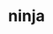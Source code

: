 ---
title: "ninja"
layout: cache
categories: [package, develop-2023-08-13]
meta: {"versions": ["1.11.1"], "compilers": ["apple-clang@=14.0.0", "gcc@=11.1.0", "gcc@=11.3.0", "gcc@=12.1.0", "gcc@=7.3.1", "gcc@=7.5.0", "oneapi@=2023.2.0"], "oss": ["amzn2", "ubuntu18.04", "ubuntu20.04", "ubuntu22.04", "ventura"], "platforms": ["darwin", "linux"], "targets": ["aarch64", "neoverse_n1", "ppc64le", "x86_64", "x86_64_v3"], "stacks": ["aws-isc", "aws-isc-aarch64", "data-vis-sdk", "e4s", "e4s-oneapi", "e4s-power", "gpu-tests", "ml-darwin-aarch64-mps", "ml-linux-x86_64-cpu", "ml-linux-x86_64-cuda", "ml-linux-x86_64-rocm", "radiuss", "root", "tutorial"], "num_specs": 16, "num_specs_by_stack": {"root": 16, "ml-darwin-aarch64-mps": 1, "aws-isc-aarch64": 2, "aws-isc": 1, "radiuss": 2, "e4s-power": 2, "e4s-oneapi": 1, "gpu-tests": 1, "e4s": 3, "data-vis-sdk": 1, "ml-linux-x86_64-rocm": 2, "tutorial": 2, "ml-linux-x86_64-cuda": 2, "ml-linux-x86_64-cpu": 2}}
spec_details: [{"hash": "lsqqwodegeamsyafyyo5dlhsguxl5tdn", "compiler": "apple-clang@=14.0.0", "versions": ["1.11.1"], "os": "ventura", "platform": "darwin", "target": "aarch64", "variants": ["build_system=generic", "+re2c"], "stacks": ["root", "ml-darwin-aarch64-mps"], "size": "-", "tarball": "https://binaries.spack.io/releases/develop-2023-08-13/build_cache/darwin-ventura-aarch64/apple-clang-14.0.0/ninja-1.11.1/darwin-ventura-aarch64-apple-clang-14.0.0-ninja-1.11.1-lsqqwodegeamsyafyyo5dlhsguxl5tdn.spack"}, {"hash": "masqudg47wpwr4c4r2akmzsbgakpxj3q", "compiler": "gcc@=7.3.1", "versions": ["1.11.1"], "os": "amzn2", "platform": "linux", "target": "aarch64", "variants": ["build_system=generic", "+re2c"], "stacks": ["root", "aws-isc-aarch64"], "size": "-", "tarball": "https://binaries.spack.io/releases/develop-2023-08-13/build_cache/linux-amzn2-aarch64/gcc-7.3.1/ninja-1.11.1/linux-amzn2-aarch64-gcc-7.3.1-ninja-1.11.1-masqudg47wpwr4c4r2akmzsbgakpxj3q.spack"}, {"hash": "hjhvb5qqz7s2oqkbadhejgslre56xbtl", "compiler": "gcc@=7.3.1", "versions": ["1.11.1"], "os": "amzn2", "platform": "linux", "target": "neoverse_n1", "variants": ["build_system=generic", "+re2c"], "stacks": ["root", "aws-isc-aarch64"], "size": "-", "tarball": "https://binaries.spack.io/releases/develop-2023-08-13/build_cache/linux-amzn2-neoverse_n1/gcc-7.3.1/ninja-1.11.1/linux-amzn2-neoverse_n1-gcc-7.3.1-ninja-1.11.1-hjhvb5qqz7s2oqkbadhejgslre56xbtl.spack"}, {"hash": "vl2zuuefi2b6mpkwporh7euuemr6v2a3", "compiler": "gcc@=7.3.1", "versions": ["1.11.1"], "os": "amzn2", "platform": "linux", "target": "x86_64_v3", "variants": ["build_system=generic", "+re2c"], "stacks": ["root", "aws-isc"], "size": "-", "tarball": "https://binaries.spack.io/releases/develop-2023-08-13/build_cache/linux-amzn2-x86_64_v3/gcc-7.3.1/ninja-1.11.1/linux-amzn2-x86_64_v3-gcc-7.3.1-ninja-1.11.1-vl2zuuefi2b6mpkwporh7euuemr6v2a3.spack"}, {"hash": "dmp7uubsvmgtkeroo7lj4j7n5fj3sz2z", "compiler": "gcc@=7.5.0", "versions": ["1.11.1"], "os": "ubuntu18.04", "platform": "linux", "target": "x86_64_v3", "variants": ["build_system=generic", "+re2c"], "stacks": ["root", "radiuss"], "size": "-", "tarball": "https://binaries.spack.io/releases/develop-2023-08-13/build_cache/linux-ubuntu18.04-x86_64_v3/gcc-7.5.0/ninja-1.11.1/linux-ubuntu18.04-x86_64_v3-gcc-7.5.0-ninja-1.11.1-dmp7uubsvmgtkeroo7lj4j7n5fj3sz2z.spack"}, {"hash": "vfbp5wmxsiuqkla3huev44b2ujpte2yw", "compiler": "gcc@=7.5.0", "versions": ["1.11.1"], "os": "ubuntu18.04", "platform": "linux", "target": "x86_64_v3", "variants": ["build_system=generic", "+re2c"], "stacks": ["root", "radiuss"], "size": "-", "tarball": "https://binaries.spack.io/releases/develop-2023-08-13/build_cache/linux-ubuntu18.04-x86_64_v3/gcc-7.5.0/ninja-1.11.1/linux-ubuntu18.04-x86_64_v3-gcc-7.5.0-ninja-1.11.1-vfbp5wmxsiuqkla3huev44b2ujpte2yw.spack"}, {"hash": "wrdqxpvscbg5djz27qwrxsx4vpy2pkw4", "compiler": "gcc@=11.1.0", "versions": ["1.11.1"], "os": "ubuntu20.04", "platform": "linux", "target": "ppc64le", "variants": ["build_system=generic", "+re2c"], "stacks": ["e4s-power", "root"], "size": "-", "tarball": "https://binaries.spack.io/releases/develop-2023-08-13/build_cache/linux-ubuntu20.04-ppc64le/gcc-11.1.0/ninja-1.11.1/linux-ubuntu20.04-ppc64le-gcc-11.1.0-ninja-1.11.1-wrdqxpvscbg5djz27qwrxsx4vpy2pkw4.spack"}, {"hash": "dbmvn25e7zvxgngxmqdymrc2pojdxsel", "compiler": "gcc@=11.1.0", "versions": ["1.11.1"], "os": "ubuntu20.04", "platform": "linux", "target": "ppc64le", "variants": ["build_system=generic", "+re2c"], "stacks": ["e4s-power", "root"], "size": "-", "tarball": "https://binaries.spack.io/releases/develop-2023-08-13/build_cache/linux-ubuntu20.04-ppc64le/gcc-11.1.0/ninja-1.11.1/linux-ubuntu20.04-ppc64le-gcc-11.1.0-ninja-1.11.1-dbmvn25e7zvxgngxmqdymrc2pojdxsel.spack"}, {"hash": "v4n32ibvorogm2w5ycxxjgyd7etrftns", "compiler": "oneapi@=2023.2.0", "versions": ["1.11.1"], "os": "ubuntu20.04", "platform": "linux", "target": "x86_64", "variants": ["build_system=generic", "+re2c"], "stacks": ["root", "e4s-oneapi"], "size": "-", "tarball": "https://binaries.spack.io/releases/develop-2023-08-13/build_cache/linux-ubuntu20.04-x86_64/oneapi-2023.2.0/ninja-1.11.1/linux-ubuntu20.04-x86_64-oneapi-2023.2.0-ninja-1.11.1-v4n32ibvorogm2w5ycxxjgyd7etrftns.spack"}, {"hash": "tdbvo5t7epklvzifgh3dkuaifg7u2sto", "compiler": "gcc@=11.1.0", "versions": ["1.11.1"], "os": "ubuntu20.04", "platform": "linux", "target": "x86_64_v3", "variants": ["build_system=generic", "+re2c"], "stacks": ["gpu-tests", "root", "e4s"], "size": "-", "tarball": "https://binaries.spack.io/releases/develop-2023-08-13/build_cache/linux-ubuntu20.04-x86_64_v3/gcc-11.1.0/ninja-1.11.1/linux-ubuntu20.04-x86_64_v3-gcc-11.1.0-ninja-1.11.1-tdbvo5t7epklvzifgh3dkuaifg7u2sto.spack"}, {"hash": "7ibr2lgi2a5luojixbthgsejxp5exe7q", "compiler": "gcc@=11.1.0", "versions": ["1.11.1"], "os": "ubuntu20.04", "platform": "linux", "target": "x86_64_v3", "variants": ["build_system=generic", "+re2c"], "stacks": ["root", "e4s"], "size": "-", "tarball": "https://binaries.spack.io/releases/develop-2023-08-13/build_cache/linux-ubuntu20.04-x86_64_v3/gcc-11.1.0/ninja-1.11.1/linux-ubuntu20.04-x86_64_v3-gcc-11.1.0-ninja-1.11.1-7ibr2lgi2a5luojixbthgsejxp5exe7q.spack"}, {"hash": "a4qfd6hnaoknn35ap6pkqdrbynqomojn", "compiler": "gcc@=11.1.0", "versions": ["1.11.1"], "os": "ubuntu20.04", "platform": "linux", "target": "x86_64_v3", "variants": ["build_system=generic", "+re2c"], "stacks": ["data-vis-sdk", "root"], "size": "-", "tarball": "https://binaries.spack.io/releases/develop-2023-08-13/build_cache/linux-ubuntu20.04-x86_64_v3/gcc-11.1.0/ninja-1.11.1/linux-ubuntu20.04-x86_64_v3-gcc-11.1.0-ninja-1.11.1-a4qfd6hnaoknn35ap6pkqdrbynqomojn.spack"}, {"hash": "gdci7umiu6cxgcusbo22wp46vt5pzy7t", "compiler": "gcc@=11.1.0", "versions": ["1.11.1"], "os": "ubuntu20.04", "platform": "linux", "target": "x86_64_v3", "variants": ["build_system=generic", "+re2c"], "stacks": ["root", "e4s"], "size": "-", "tarball": "https://binaries.spack.io/releases/develop-2023-08-13/build_cache/linux-ubuntu20.04-x86_64_v3/gcc-11.1.0/ninja-1.11.1/linux-ubuntu20.04-x86_64_v3-gcc-11.1.0-ninja-1.11.1-gdci7umiu6cxgcusbo22wp46vt5pzy7t.spack"}, {"hash": "xrub2ynpgrbegnqjaj3xllkz26d43bwp", "compiler": "gcc@=11.3.0", "versions": ["1.11.1"], "os": "ubuntu22.04", "platform": "linux", "target": "x86_64_v3", "variants": ["build_system=generic", "+re2c"], "stacks": ["ml-linux-x86_64-rocm", "tutorial", "ml-linux-x86_64-cuda", "root", "ml-linux-x86_64-cpu"], "size": "-", "tarball": "https://binaries.spack.io/releases/develop-2023-08-13/build_cache/linux-ubuntu22.04-x86_64_v3/gcc-11.3.0/ninja-1.11.1/linux-ubuntu22.04-x86_64_v3-gcc-11.3.0-ninja-1.11.1-xrub2ynpgrbegnqjaj3xllkz26d43bwp.spack"}, {"hash": "goezi4tldiwwb43ron26uaioevd4uvcq", "compiler": "gcc@=11.3.0", "versions": ["1.11.1"], "os": "ubuntu22.04", "platform": "linux", "target": "x86_64_v3", "variants": ["build_system=generic", "+re2c"], "stacks": ["ml-linux-x86_64-cpu", "ml-linux-x86_64-cuda", "root", "ml-linux-x86_64-rocm"], "size": "-", "tarball": "https://binaries.spack.io/releases/develop-2023-08-13/build_cache/linux-ubuntu22.04-x86_64_v3/gcc-11.3.0/ninja-1.11.1/linux-ubuntu22.04-x86_64_v3-gcc-11.3.0-ninja-1.11.1-goezi4tldiwwb43ron26uaioevd4uvcq.spack"}, {"hash": "jdziowtk24wa3awshnj67l5j5dc4w44d", "compiler": "gcc@=12.1.0", "versions": ["1.11.1"], "os": "ubuntu22.04", "platform": "linux", "target": "x86_64_v3", "variants": ["build_system=generic", "+re2c"], "stacks": ["root", "tutorial"], "size": "-", "tarball": "https://binaries.spack.io/releases/develop-2023-08-13/build_cache/linux-ubuntu22.04-x86_64_v3/gcc-12.1.0/ninja-1.11.1/linux-ubuntu22.04-x86_64_v3-gcc-12.1.0-ninja-1.11.1-jdziowtk24wa3awshnj67l5j5dc4w44d.spack"}]
---